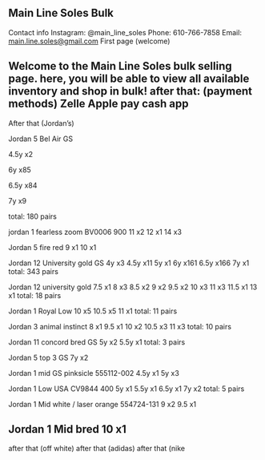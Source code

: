 Main Line Soles Bulk
-
Contact info
Instagram: @main_line_soles
Phone: 610-766-7858
Email: main.line.soles@gmail.com
First page (welcome)

Welcome to the Main Line Soles bulk selling page. here, you will be able to view all available inventory and shop in bulk!
after that: (payment methods)
Zelle
Apple pay
cash app
-
After that (Jordan’s)


Jordan 5 Bel Air GS

4.5y x2

6y x85

6.5y x84

7y x9

total: 180 pairs

jordan 1 fearless zoom
BV0006 900
11 x2
12 x1
14 x3

Jordan 5 fire red
9 x1
10 x1

Jordan 12 University gold GS
4y x3
4.5y x11
5y x1
6y x161
6.5y x166
7y x1
total: 343 pairs

Jordan 12 university gold
7.5 x1
8 x3
8.5 x2
9 x2
9.5 x2
10 x3
11 x3
11.5 x1
13 x1
total: 18 pairs

Jordan 1 Royal Low
10 x5
10.5 x5
11 x1
total: 11 pairs 

Jordan 3 animal instinct
8 x1
9.5 x1
10 x2
10.5 x3
11 x3
total: 10 pairs

Jordan 11 concord bred GS
5y x2
5.5y x1
total: 3 pairs

Jordan 5 top 3 GS
7y x2

Jordan 1 mid GS pinksicle 
555112-002
4.5y x1
5y x3

Jordan 1 Low USA
CV9844 400
5y x1
5.5y x1
6.5y x1
7y x2
total: 5 pairs

Jordan 1 Mid white / laser orange
554724-131
9 x2
9.5 x1

Jordan 1 Mid bred
10 x1
-
after that (off white)
after that (adidas)
after that (nike
